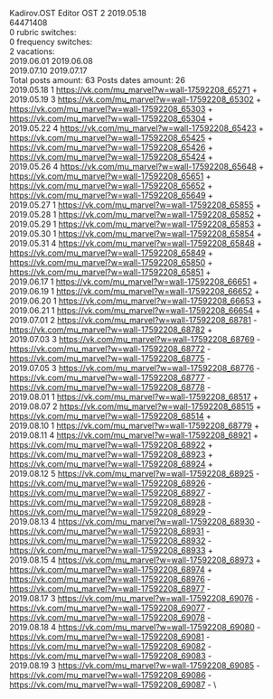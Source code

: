 Kadirov.OST	Editor OST 2 2019.05.18\
64471408\
0 rubric switches:\
0 frequency switches:\
2 vacations:\
2019.06.01 2019.06.08 \
2019.07.10 2019.07.17 \
Total posts amount: 63	Posts dates amount: 26\
2019.05.18 1 https://vk.com/mu_marvel?w=wall-17592208_65271 + \
2019.05.19 3 https://vk.com/mu_marvel?w=wall-17592208_65302 + https://vk.com/mu_marvel?w=wall-17592208_65303 + https://vk.com/mu_marvel?w=wall-17592208_65304 + \
2019.05.22 4 https://vk.com/mu_marvel?w=wall-17592208_65423 + https://vk.com/mu_marvel?w=wall-17592208_65425 + https://vk.com/mu_marvel?w=wall-17592208_65426 + https://vk.com/mu_marvel?w=wall-17592208_65424 + \
2019.05.26 4 https://vk.com/mu_marvel?w=wall-17592208_65648 + https://vk.com/mu_marvel?w=wall-17592208_65651 + https://vk.com/mu_marvel?w=wall-17592208_65652 + https://vk.com/mu_marvel?w=wall-17592208_65649 + \
2019.05.27 1 https://vk.com/mu_marvel?w=wall-17592208_65855 + \
2019.05.28 1 https://vk.com/mu_marvel?w=wall-17592208_65852 + \
2019.05.29 1 https://vk.com/mu_marvel?w=wall-17592208_65853 + \
2019.05.30 1 https://vk.com/mu_marvel?w=wall-17592208_65854 + \
2019.05.31 4 https://vk.com/mu_marvel?w=wall-17592208_65848 + https://vk.com/mu_marvel?w=wall-17592208_65849 + https://vk.com/mu_marvel?w=wall-17592208_65850 + https://vk.com/mu_marvel?w=wall-17592208_65851 + \
2019.06.17 1 https://vk.com/mu_marvel?w=wall-17592208_66651 + \
2019.06.19 1 https://vk.com/mu_marvel?w=wall-17592208_66652 + \
2019.06.20 1 https://vk.com/mu_marvel?w=wall-17592208_66653 + \
2019.06.21 1 https://vk.com/mu_marvel?w=wall-17592208_66654 + \
2019.07.01 2 https://vk.com/mu_marvel?w=wall-17592208_68781 - https://vk.com/mu_marvel?w=wall-17592208_68782 + \
2019.07.03 3 https://vk.com/mu_marvel?w=wall-17592208_68769 - https://vk.com/mu_marvel?w=wall-17592208_68772 - https://vk.com/mu_marvel?w=wall-17592208_68775 - \
2019.07.05 3 https://vk.com/mu_marvel?w=wall-17592208_68776 - https://vk.com/mu_marvel?w=wall-17592208_68777 - https://vk.com/mu_marvel?w=wall-17592208_68778 - \
2019.08.01 1 https://vk.com/mu_marvel?w=wall-17592208_68517 + \
2019.08.07 2 https://vk.com/mu_marvel?w=wall-17592208_68515 + https://vk.com/mu_marvel?w=wall-17592208_68514 + \
2019.08.10 1 https://vk.com/mu_marvel?w=wall-17592208_68779 + \
2019.08.11 4 https://vk.com/mu_marvel?w=wall-17592208_68921 + https://vk.com/mu_marvel?w=wall-17592208_68922 + https://vk.com/mu_marvel?w=wall-17592208_68923 + https://vk.com/mu_marvel?w=wall-17592208_68924 + \
2019.08.12 5 https://vk.com/mu_marvel?w=wall-17592208_68925 - https://vk.com/mu_marvel?w=wall-17592208_68926 - https://vk.com/mu_marvel?w=wall-17592208_68927 - https://vk.com/mu_marvel?w=wall-17592208_68928 - https://vk.com/mu_marvel?w=wall-17592208_68929 - \
2019.08.13 4 https://vk.com/mu_marvel?w=wall-17592208_68930 - https://vk.com/mu_marvel?w=wall-17592208_68931 - https://vk.com/mu_marvel?w=wall-17592208_68932 - https://vk.com/mu_marvel?w=wall-17592208_68933 + \
2019.08.15 4 https://vk.com/mu_marvel?w=wall-17592208_68973 + https://vk.com/mu_marvel?w=wall-17592208_68974 + https://vk.com/mu_marvel?w=wall-17592208_68976 - https://vk.com/mu_marvel?w=wall-17592208_68977 - \
2019.08.17 3 https://vk.com/mu_marvel?w=wall-17592208_69076 - https://vk.com/mu_marvel?w=wall-17592208_69077 - https://vk.com/mu_marvel?w=wall-17592208_69078 - \
2019.08.18 4 https://vk.com/mu_marvel?w=wall-17592208_69080 - https://vk.com/mu_marvel?w=wall-17592208_69081 - https://vk.com/mu_marvel?w=wall-17592208_69082 - https://vk.com/mu_marvel?w=wall-17592208_69083 - \
2019.08.19 3 https://vk.com/mu_marvel?w=wall-17592208_69085 - https://vk.com/mu_marvel?w=wall-17592208_69086 - https://vk.com/mu_marvel?w=wall-17592208_69087 - \
